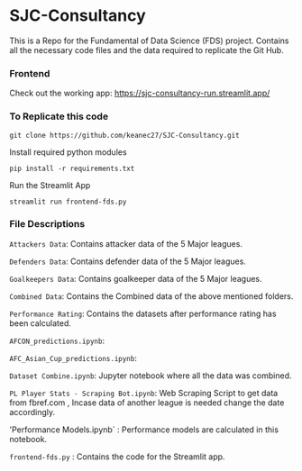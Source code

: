 # SJC-Consultancy
This is a Repo for the Fundamental of Data Science (FDS) project. Contains all the necessary code files and the data required to replicate the Git Hub.
### Frontend 
Check out the working app: https://sjc-consultancy-run.streamlit.app/

### To Replicate this code 

```
git clone https://github.com/keanec27/SJC-Consultancy.git
```
Install required python modules
```
pip install -r requirements.txt
```
Run the Streamlit App
```
streamlit run frontend-fds.py
```

### File Descriptions 

`Attackers Data`: Contains attacker data of the 5 Major leagues.

`Defenders Data`: Contains defender data of the 5 Major leagues.

`Goalkeepers Data`: Contains goalkeeper data of the 5 Major leagues.

`Combined Data`: Contains the Combined data of the above mentioned folders.

`Performance Rating`: Contains the datasets after performance rating has been calculated.

`AFCON_predictions.ipynb`:

`AFC_Asian_Cup_predictions.ipynb`:

`Dataset Combine.ipynb`: Jupyter notebook where all the data was combined.

`PL Player Stats - Scraping Bot.ipynb`: Web Scraping Script to get data from fbref.com , Incase data of another league is needed change the date accordingly.

'Performance Models.ipynb` : Performance models are calculated in this notebook.

`frontend-fds.py` : Contains the code for the Streamlit app.





